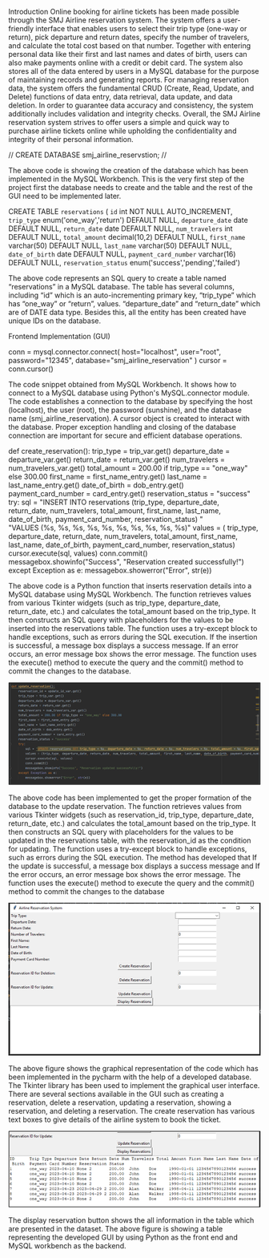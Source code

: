 Introduction
Online booking for airline tickets has been made possible through the SMJ Airline reservation system. The system offers a user-friendly interface that enables users to select their trip type (one-way or return), pick departure and return dates, specify the number of travelers, and calculate the total cost based on that number. Together with entering personal data like their first and last names and dates of birth, users can also make payments online with a credit or debit card. The system also stores all of the data entered by users in a MySQL database for the purpose of maintaining records and generating reports. For managing reservation data, the system offers the fundamental CRUD (Create, Read, Update, and Delete) functions of data entry, data retrieval, data update, and data deletion. In order to guarantee data accuracy and consistency, the system additionally includes validation and integrity checks. Overall, the SMJ Airline reservation system strives to offer users a simple and quick way to purchase airline tickets online while upholding the confidentiality and integrity of their personal information.

// CREATE DATABASE smj_airline_reservstion; //

The above code is showing the creation of the database which has been implemented in the MySQL Workbench. This is the very first step of the project first the database needs to create and the table and the rest of the GUI need to be implemented later.


CREATE TABLE `reservations` (
  `id` int NOT NULL AUTO_INCREMENT,
  `trip_type` enum('one_way','return') DEFAULT NULL,
  `departure_date` date DEFAULT NULL,
  `return_date` date DEFAULT NULL,
  `num_travelers` int DEFAULT NULL,
  `total_amount` decimal(10,2) DEFAULT NULL,
  `first_name` varchar(50) DEFAULT NULL,
  `last_name` varchar(50) DEFAULT NULL,
  `date_of_birth` date DEFAULT NULL,
  `payment_card_number` varchar(16) DEFAULT NULL,
  `reservation_status` enum('success','pending','failed') 

The above code represents an SQL query to create a table named “reservations” in a MySQL database. 
The table has several columns, including “id” which is an auto-incrementing primary key, “trip_type” which has “one_way” or “return”, values. “departure_date” and “return_date” which are of DATE data type. Besides this, all the entity has been created have unique IDs on the database.

Frontend Implementation (GUI)

conn = mysql.connector.connect(
    host="localhost",
    user="root",
    password="12345",
    database="smj_airline_reservation"
)
cursor = conn.cursor()

The  code snippet obtained from MySQL Workbench. It shows how to connect to a MySQL database using Python's MySQL.connector module. 
The code establishes a connection to the database by specifying the host (localhost), the user (root), the password (sunshine), and the database name (smj_airline_reservation). 
A cursor object is created to interact with the database. 
Proper exception handling and closing of the database connection are important for secure and efficient database operations.

def create_reservation():
    trip_type = trip_var.get()
    departure_date = departure_var.get()
    return_date = return_var.get()
    num_travelers = num_travelers_var.get()
    total_amount = 200.00 if trip_type == "one_way" else 300.00
    first_name = first_name_entry.get()
    last_name = last_name_entry.get()
    date_of_birth = dob_entry.get()
    payment_card_number = card_entry.get()
    reservation_status = "success"
    try:
        sql = "INSERT INTO reservations (trip_type, departure_date, return_date, num_travelers, total_amount, first_name, last_name, date_of_birth, payment_card_number, reservation_status) " \
              "VALUES (%s, %s, %s, %s, %s, %s, %s, %s, %s, %s)"
        values = (
        trip_type, departure_date, return_date, num_travelers, total_amount, first_name, last_name, date_of_birth,
        payment_card_number, reservation_status)
        cursor.execute(sql, values)
        conn.commit()
        messagebox.showinfo("Success", "Reservation created successfully!")
    except Exception as e:
        messagebox.showerror("Error", str(e))

The above code is a Python function that inserts reservation details into a MySQL database using MySQL Workbench. 
The function retrieves values from various Tkinter widgets (such as trip_type, departure_date, return_date, etc.) and calculates the total_amount based on the trip_type. 
It then constructs an SQL query with placeholders for the values to be inserted into the reservations table. 
The function uses a try-except block to handle exceptions, such as errors during the SQL execution. 
If the insertion is successful, a message box displays a success message. 
If an error occurs, an error message box shows the error message. 
The function uses the execute() method to execute the query and the commit() method to commit the changes to the database.

![Function to update a reservation](img_1.png)

The above code has been implemented to get the proper formation of the database to the update reservation. 
The function retrieves values from various Tkinter widgets (such as reservation_id, trip_type, departure_date, return_date, etc.) and calculates the total_amount based on the trip_type.
It then constructs an SQL query with placeholders for the values to be updated in the reservations table, with the reservation_id as the condition for updating.
The function uses a try-except block to handle exceptions, such as errors during the SQL execution. 
The method has developed that If the update is successful, a message box displays a success message and If the error occurs, an error message box shows the error message.
The function uses the execute() method to execute the query and the commit() method to commit the changes to the database

![Implemented graphical user interface](img_4.png)

The above figure shows the graphical representation of the code which has been implemented in the pycharm with the help of a developed database. 
The Tkinter library has been used to implement the graphical user interface. 
There are several sections available in the GUI such as creating a reservation, delete a reservation, updating a reservation, showing a reservation, and deleting a reservation. 
The create reservation has various text boxes to give details of the airline system to book the ticket.

![Showing table on the database](img_5.png)

The display reservation button shows the all information in the table which are presented in the dataset. 
The above figure is showing a table representing the developed GUI by using Python as the front end and MySQL workbench as the backend.